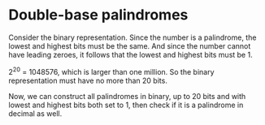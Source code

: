# Double-base palindromes
Consider the binary representation. Since the number is a palindrome, the lowest and highest bits must be the same. And since the number cannot have leading zeroes, it follows that the lowest and highest bits must be 1.

$2^{20}$ = 1048576, which is larger than one million. So the binary representation must have no more than 20 bits.

Now, we can construct all palindromes in binary, up to 20 bits and with lowest and highest bits both set to 1, then check if it is a palindrome in decimal as well.
